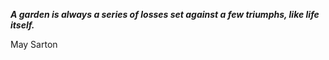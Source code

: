 _**A garden is always a series of losses set against a few triumphs, like life itself.**_

May Sarton